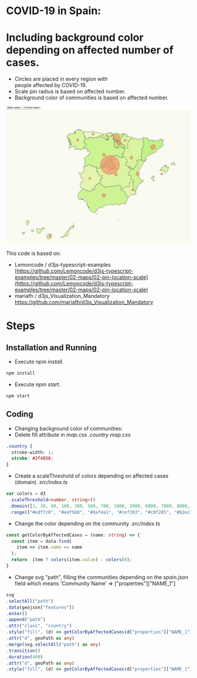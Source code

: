 # COVID-19 in Spain:
# Including background color depending on affected number of cases.

 - Circles are placed in every region with   
people affected by COVID-19. 
 - Scale pin radius is based on affected number.
 - Background color of communities is based on affected number.


![Map](/content/map.png)

This code is based on:

- Lemoncode / d3js-typescript-examples  
[https://github.com/Lemoncode/d3js-typescript-examples/tree/master/02-maps/02-pin-location-scale](https://github.com/Lemoncode/d3js-typescript-examples/tree/master/02-maps/02-pin-location-scale)
- mariafh / d3js_Visualization_Mandatory 
https://github.com/mariafh/d3js_Visualization_Mandatory

# Steps

## Installation and Running

- Execute _npm install_.
```bash
npm install
```
- Execute _npm start_.
```bash
npm start
```
## Coding

- Changing background color of communities:
 - Delete fill attribute in _map.css_ _.country_
_map.css_
```css
.country {
  stroke-width: 1;
  stroke: #2f4858;
}
```
 - Create a scaleThreshold of colors depending on affected cases (domain)
_.src/index.ts_
 ```typescript
 var colors = d3 
  .scaleThreshold<number, string>()
  .domain([1, 10, 40, 100, 300, 500, 700, 1000, 2000, 6000, 7000, 8000, 10000, 12000])
  .range(["#edf7c0", "#e4f5b0", "#daf4a1", "#cef393", "#c0f285", "#b2ec79", "#a3e76d", "#93e162", "#80d555", "#6dc848", "#59bc3b", "#43b02e"]);
 ```
 - Change the color depending on the community
_.src/index.ts_
 ```typescript
 const getColorByAffectedCases = (name: string) => {
   const item = data.find(
     item => item.name == name
   );
   return  item ? colors(item.value) : colors(0);
 }
 ```
 - Change svg "path", filling the communities depending on the _spain.json_ field which means 'Community Name' => ["properties"]["NAME_1"]
 ```typescript
 svg
 .selectAll("path")
 .data(geojson["features"])
 .enter()
 .append("path")
 .attr("class", "country")
 .style("fill", (d) => getColorByAffectedCases(d["properties"]["NAME_1"]))
 .attr("d", geoPath as any)
 .merge(svg.selectAll("path") as any)
 .transition()
 .duration(400)
 .attr("d", geoPath as any)
 .style("fill", (d) => getColorByAffectedCases(d["properties"]["NAME_1"]));
 ```
